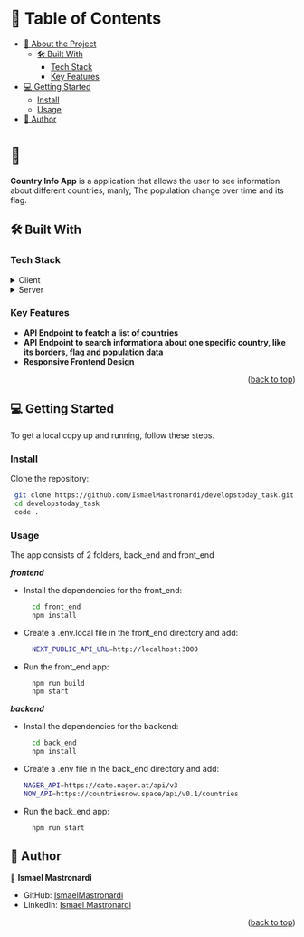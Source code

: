 <a name="readme-top"></a>

<!-- TABLE OF CONTENTS -->

# 📗 Table of Contents

- [📖 About the Project](#about-project)
  - [🛠 Built With](#built-with)
    - [Tech Stack](#tech-stack)
    - [Key Features](#key-features)
- [💻 Getting Started](#getting-started)
  - [Install](#install)
  - [Usage](#usage)
- [👥 Author](#author)

<!-- PROJECT DESCRIPTION -->

# 📖 <a name="about-project"></a>

**Country Info App** is a application that allows the user to see information about different countries, manly, The population change over time and its flag.

## 🛠 Built With <a name="built-with"></a>

### Tech Stack <a name="tech-stack"></a>

<details>
  <summary>Client</summary>
  <ul>
    <li><a href="https://react.dev/">React.js</a></li>
    <li><a href="https://nextjs.org/">Next.js</a></li>
    <li><a href="https://www.tailwindcss.com/">TailwindCSS</a></li>
  </ul>
</details>

<details>
  <summary>Server</summary>
  <ul>
    <li><a href="https://nodejs.org/en">Node.js</a></li>
    <li><a href="https://nestjs.com/">Nest.js</a></li>
  </ul>
</details>

<!-- Features -->

### Key Features <a name="key-features"></a>

- **API Endpoint to featch a list of countries**
- **API Endpoint to search informationa about one specific country, like its borders, flag and population data**
- **Responsive Frontend Design**

<p align="right">(<a href="#readme-top">back to top</a>)</p>

<!-- GETTING STARTED -->

## 💻 Getting Started <a name="getting-started"></a>

To get a local copy up and running, follow these steps.

### Install <a name="install"></a>

Clone the repository:

```bash
 git clone https://github.com/IsmaelMastronardi/developstoday_task.git
 cd developstoday_task
 code .
```

### Usage <a name="usage"></a>

The app consists of 2 folders, back_end and front_end

***frontend***
- Install the dependencies for the front_end:

  ```bash
    cd front_end
    npm install
  ```	

- Create a .env.local file in the front_end directory and add:

  ```bash
    NEXT_PUBLIC_API_URL=http://localhost:3000
  ```

- Run the front_end app:

  ```bash
    npm run build
    npm start
  ```
***backend***
- Install the dependencies for the backend:

  ```bash
    cd back_end
    npm install
  ```	

- Create a .env file in the back_end directory and add:

  ```bash
  NAGER_API=https://date.nager.at/api/v3
  NOW_API=https://countriesnow.space/api/v0.1/countries
  ```

- Run the back_end app:

  ```bash
    npm run start
  ```


<!-- AUTHOR -->

## 👥 Author <a name="author"></a>

👤 **Ismael Mastronardi**

- GitHub: [IsmaelMastronardi](https://github.com/IsmaelMastronardi)
- LinkedIn: [Ismael Mastronardi](https://www.linkedin.com/in/ismael-mastronardi-361873271/)


<p align="right">(<a href="#readme-top">back to top</a>)</p>
